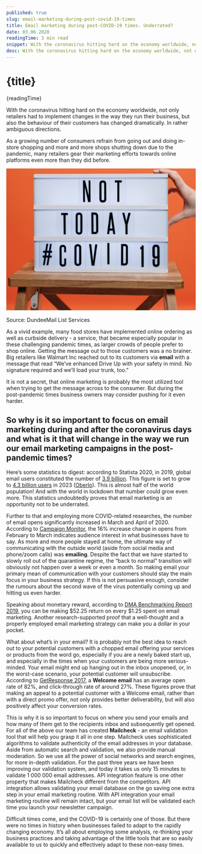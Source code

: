 ```yaml
---
published: true
slug: email-marketing-during-post-covid-19-times
title: Email marketing during post-COVID-19 times. Underrated?
date: 03.06.2020
readingTime: 3 min read
snippet: With the coronavirus hitting hard on the economy worldwide, not only retailers had to implement changes in the way they run their business, but also the behaviour of their customers has changed dramatically. In rather ambiguous directions.
desc: With the coronavirus hitting hard on the economy worldwide, not only retailers had to implement changes in the way they run their business, but also the behaviour of their customers has changed dramatically. In rather ambiguous directions.
---
```


# {title}

{readingTime}

With the coronavirus hitting hard on the economy worldwide, not only retailers had to implement changes in the way they run their business, but also the behaviour of their customers has changed dramatically. In rather ambiguous directions.

As a growing number of consumers refrain from going out and doing in-store shopping and more and more shops shutting down due to the pandemic, many retailers gear their marketing efforts towards online platforms even more than they did before.

![Email marketing during post-COVID-19 times. Underrated?](./email-marketing-during-post-covid-19.jpg?format=webp;jpg;avif&srcset)

Source: DundeeMail List Services

As a vivid example, many food stores have implemented online ordering as well as curbside delivery - a service, that became especially popular in these challenging pandemic times, as larger crowds of people prefer to shop online. Getting the message out to those customers was a no brainer. Big retailers like Walmart Inc reached out to its customers via **email** with a message that read “We’ve enhanced Drive Up with your safety in mind. No signature required and we’ll load your trunk, too.”

It is not a secret, that online marketing is probably the most utilized tool when trying to get the message across to the consumer. But during the post-pandemic times business owners may consider pushing for it even harder.

## So why is it so important to focus on email marketing during and after the coronavirus days and what is it that will change in the way we run our email marketing campaigns in the post-pandemic times?

Here’s some statistics to digest: according to Statista 2020, in 2019, global email users constituted the number of [3.9 billion](https://www.statista.com/statistics/255080/number-of-e-mail-users-worldwide/). This figure is set to grow to [4.3 billion users](https://www.statista.com/statistics/255080/number-of-e-mail-users-worldwide/) in 2023 ([Oberlo](https://www.oberlo.com/blog/email-marketing-statistics)). This is almost half of the world population! And with the world in lockdown that number could grow even more. This statistics undoubtedly proves that email marketing is an opportunity not to be underrated.

Further to that and employing more COVID-related researches, the number of email opens significantly increased in March and April of 2020. According to [Campaign Monitor](https://www.campaignmonitor.com/resources/guides/covid-19-email-benchmarks/), the 16% increase change in opens from February to March indicates audience interest in what businesses have to say. As more and more people stayed at home, the ultimate way of communicating with the outside world (aside from social media and phone/zoom calls) was **emailing**. Despite the fact that we have started to slowly roll out of the quarantine regime, the “back to normal” transition will obviously not happen over a week or even a month. So making email your primary mean of communication with your customers should stay the main focus in your business strategy. If this is not persuasive enough, consider the rumours about the second wave of the virus potentially coming up and hitting us even harder.

Speaking about monetary reward, according to [DMA Benchmarking Report 2019](https://dma.org.uk/uploads/misc/final_email-benchmarking-report-2019.pdf), you can be making $52.25 return on every $1.25 spent on email marketing. Another research-supported proof that a well-thought and a properly employed email marketing strategy can make you a dollar in your pocket.

What about what’s in your email? It is probably not the best idea to reach out to your potential customers with a chopped email offering your services or products from the word go, especially if you are a newly baked start up, and especially in the times when your customers are being more serious-minded. Your email might end up hanging out in the inbox unopened, or, in the worst-case scenario, your potential customer will unsubscribe. According to [GetResponse 2017](https://www.getresponse.com/resources/reports/email-marketing-benchmarks), a **Welcome email** has an average open rate of 82%, and click-through rate of around 27%. These figures prove that making an appeal to a potential customer with a Welcome email, rather than with a direct promo offer, not only provides better deliverability, but will also positively affect your conversion rates.

This is why it is so important to focus on where you send your emails and how many of them get to the recipients inbox and subsequently get opened. For all of the above our team has created **Mailcheck** - an email validation tool that will help you grasp it all in one step. Mailcheck uses sophisticated algorithms to validate authenticity of the email addresses in your database. Aside from automatic search and validation, we also provide manual moderation. So we use all the power of social networks and search engines, for more in-depth validation. For the past three years we have been improving our validation system, and today it takes us only 15 minutes to validate 1 000 000 email addresses. API integration feature is one other property that makes Mailcheck different from the competitors. API integration allows validating your email database on the go saving one extra step in your email marketing routine. With API integration your email marketing routine will remain intact, but your email list will be validated each time you launch your newsletter campaign.

Difficult times come, and the COVID-19 is certainly one of those. But there were no times in history when businesses failed to adapt to the rapidly changing economy. It’s all about employing some analysis, re-thinking your business practices and taking advantage of the little tools that are so easily available to us to quickly and effectively adapt to these non-easy times.
